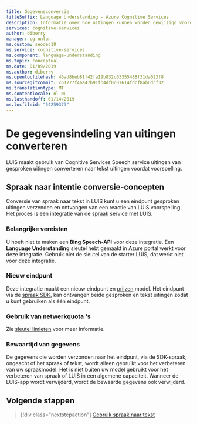 ```yaml
---
title: Gegevensconversie
titleSuffix: Language Understanding - Azure Cognitive Services
description: Informatie over hoe uitingen kunnen worden gewijzigd voordat voorspellingen in Language Understanding (LUIS)
services: cognitive-services
author: diberry
manager: cgronlun
ms.custom: seodec18
ms.service: cognitive-services
ms.component: language-understanding
ms.topic: conceptual
ms.date: 01/09/2019
ms.author: diberry
ms.openlocfilehash: 46ad8beb81f42fa19b832c63355488f31da023f8
ms.sourcegitcommit: c61777f4aa47b91fb4df0c07614fdcf8ab6dcf32
ms.translationtype: MT
ms.contentlocale: nl-NL
ms.lasthandoff: 01/14/2019
ms.locfileid: "54259373"
---
```

# <a name="convert-data-format-of-utterances"></a>De gegevensindeling van uitingen converteren
LUIS maakt gebruik van Cognitive Services Speech service uitingen van gesproken uitingen converteren naar tekst uitingen voordat voorspelling. 

## <a name="speech-to-intent-conversion-concepts"></a>Spraak naar intentie conversie-concepten
Conversie van spraak naar tekst in LUIS kunt u een eindpunt gesproken uitingen verzenden en ontvangen van een reactie van LUIS voorspelling. Het proces is een integratie van de [spraak](https://docs.microsoft.com/azure/cognitive-services/Speech) service met LUIS. 

### <a name="key-requirements"></a>Belangrijke vereisten
U hoeft niet te maken een **Bing Speech-API** voor deze integratie. Een **Language Understanding** sleutel hebt gemaakt in Azure portal werkt voor deze integratie. Gebruik niet de sleutel van de starter LUIS, dat werkt niet voor deze integratie.

### <a name="new-endpoint"></a>Nieuw eindpunt 
Deze integratie maakt een nieuw eindpunt en [prijzen](luis-boundaries.md#key-limits) model. Het eindpunt via de [spraak SDK](https://github.com/Azure-Samples/cognitive-services-speech-sdk), kan ontvangen beide gesproken en tekst uitingen zodat u kunt gebruiken als één eindpunt. 

### <a name="quota-usage"></a>Gebruik van netwerkquota 's
Zie [sleutel limieten](luis-boundaries.md#key-limits) voor meer informatie. 

### <a name="data-retention"></a>Bewaartijd van gegevens
De gegevens die worden verzonden naar het eindpunt, via de SDK-spraak, ongeacht of het spraak of tekst, wordt alleen gebruikt voor het verbeteren van uw spraakmodel. Het is niet buiten uw model gebruikt voor het verbeteren van spraak of LUIS in een algemene capaciteit. Wanneer de LUIS-app wordt verwijderd, wordt de bewaarde gegevens ook verwijderd.

<!-- TBD: Machine translation conversion concepts -->

## <a name="next-steps"></a>Volgende stappen

> [!div class="nextstepaction"]
> [Gebruik spraak naar tekst](luis-tutorial-speech-to-intent.md)

